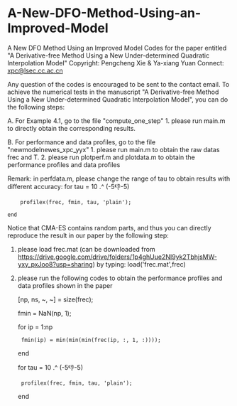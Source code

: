 # A-New-DFO-Method-Using-an-Improved-Model
A New DFO Method Using an Improved Model
Codes for the paper entitled "A Derivative-free Method Using a New Under-determined Quadratic Interpolation Model"
Copyright: Pengcheng Xie & Ya-xiang Yuan 
Connect: xpc@lsec.cc.ac.cn

Any question of the codes is encouraged to be sent to the contact email.
To achieve the numerical tests in the manuscript 
"A Derivative-free Method Using a New Under-determined Quadratic Interpolation Model", 
you can do the following steps:

A. For Example 4.1, go to the file "compute_one_step"
    1. please run main.m to directly obtain the corresponding results.

B. For performance and data profiles, go to the file "newmodelnewes_xpc_yyx"
    1. please run main.m to obtain the raw datas frec and T.
    2. please run plotperf.m and plotdata.m to obtain the performance profiles and data profiles 

Remark: in perfdata.m, please change the range of tau to obtain results with different accuracy:
    for tau = 10 .^ (-5:-1:-5)
    
        profilex(frec, fmin, tau, 'plain');
        
    end


Notice that CMA-ES contains random parts, and thus you can directly reproduce the result in our paper by the following step:

1. please load frec.mat (can be downloaded from https://drive.google.com/drive/folders/1p4ghUue2NI9yk2TbhjsMW-yxy_pxJoo8?usp=sharing) by typing:
   load('frec.mat',frec)

2. please run the following codes to obtain the performance profiles and data profiles shown in the paper

    [np, ns, ~, ~] = size(frec);
   
    fmin = NaN(np, 1);

    for ip = 1:np
   
        fmin(ip) = min(min(min(frec(ip, :, 1, :))));
   
    end


    for tau = 10 .^ (-5:-1:-5)
   
        profilex(frec, fmin, tau, 'plain');
   
    end

